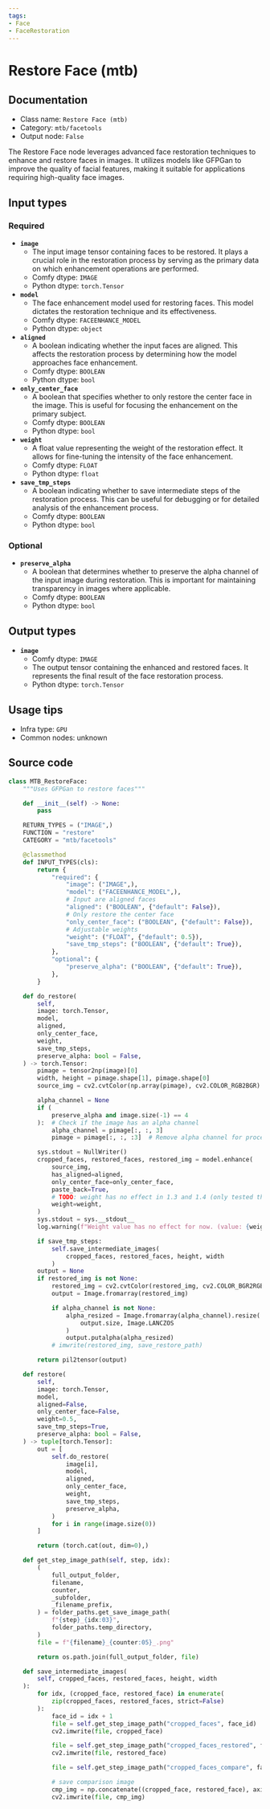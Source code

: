 ```yaml
---
tags:
- Face
- FaceRestoration
---
```


# Restore Face (mtb)
## Documentation
- Class name: `Restore Face (mtb)`
- Category: `mtb/facetools`
- Output node: `False`

The Restore Face node leverages advanced face restoration techniques to enhance and restore faces in images. It utilizes models like GFPGan to improve the quality of facial features, making it suitable for applications requiring high-quality face images.
## Input types
### Required
- **`image`**
    - The input image tensor containing faces to be restored. It plays a crucial role in the restoration process by serving as the primary data on which enhancement operations are performed.
    - Comfy dtype: `IMAGE`
    - Python dtype: `torch.Tensor`
- **`model`**
    - The face enhancement model used for restoring faces. This model dictates the restoration technique and its effectiveness.
    - Comfy dtype: `FACEENHANCE_MODEL`
    - Python dtype: `object`
- **`aligned`**
    - A boolean indicating whether the input faces are aligned. This affects the restoration process by determining how the model approaches face enhancement.
    - Comfy dtype: `BOOLEAN`
    - Python dtype: `bool`
- **`only_center_face`**
    - A boolean that specifies whether to only restore the center face in the image. This is useful for focusing the enhancement on the primary subject.
    - Comfy dtype: `BOOLEAN`
    - Python dtype: `bool`
- **`weight`**
    - A float value representing the weight of the restoration effect. It allows for fine-tuning the intensity of the face enhancement.
    - Comfy dtype: `FLOAT`
    - Python dtype: `float`
- **`save_tmp_steps`**
    - A boolean indicating whether to save intermediate steps of the restoration process. This can be useful for debugging or for detailed analysis of the enhancement process.
    - Comfy dtype: `BOOLEAN`
    - Python dtype: `bool`
### Optional
- **`preserve_alpha`**
    - A boolean that determines whether to preserve the alpha channel of the input image during restoration. This is important for maintaining transparency in images where applicable.
    - Comfy dtype: `BOOLEAN`
    - Python dtype: `bool`
## Output types
- **`image`**
    - Comfy dtype: `IMAGE`
    - The output tensor containing the enhanced and restored faces. It represents the final result of the face restoration process.
    - Python dtype: `torch.Tensor`
## Usage tips
- Infra type: `GPU`
- Common nodes: unknown


## Source code
```python
class MTB_RestoreFace:
    """Uses GFPGan to restore faces"""

    def __init__(self) -> None:
        pass

    RETURN_TYPES = ("IMAGE",)
    FUNCTION = "restore"
    CATEGORY = "mtb/facetools"

    @classmethod
    def INPUT_TYPES(cls):
        return {
            "required": {
                "image": ("IMAGE",),
                "model": ("FACEENHANCE_MODEL",),
                # Input are aligned faces
                "aligned": ("BOOLEAN", {"default": False}),
                # Only restore the center face
                "only_center_face": ("BOOLEAN", {"default": False}),
                # Adjustable weights
                "weight": ("FLOAT", {"default": 0.5}),
                "save_tmp_steps": ("BOOLEAN", {"default": True}),
            },
            "optional": {
                "preserve_alpha": ("BOOLEAN", {"default": True}),
            },
        }

    def do_restore(
        self,
        image: torch.Tensor,
        model,
        aligned,
        only_center_face,
        weight,
        save_tmp_steps,
        preserve_alpha: bool = False,
    ) -> torch.Tensor:
        pimage = tensor2np(image)[0]
        width, height = pimage.shape[1], pimage.shape[0]
        source_img = cv2.cvtColor(np.array(pimage), cv2.COLOR_RGB2BGR)

        alpha_channel = None
        if (
            preserve_alpha and image.size(-1) == 4
        ):  # Check if the image has an alpha channel
            alpha_channel = pimage[:, :, 3]
            pimage = pimage[:, :, :3]  # Remove alpha channel for processing

        sys.stdout = NullWriter()
        cropped_faces, restored_faces, restored_img = model.enhance(
            source_img,
            has_aligned=aligned,
            only_center_face=only_center_face,
            paste_back=True,
            # TODO: weight has no effect in 1.3 and 1.4 (only tested these for now...)
            weight=weight,
        )
        sys.stdout = sys.__stdout__
        log.warning(f"Weight value has no effect for now. (value: {weight})")

        if save_tmp_steps:
            self.save_intermediate_images(
                cropped_faces, restored_faces, height, width
            )
        output = None
        if restored_img is not None:
            restored_img = cv2.cvtColor(restored_img, cv2.COLOR_BGR2RGB)
            output = Image.fromarray(restored_img)

            if alpha_channel is not None:
                alpha_resized = Image.fromarray(alpha_channel).resize(
                    output.size, Image.LANCZOS
                )
                output.putalpha(alpha_resized)
            # imwrite(restored_img, save_restore_path)

        return pil2tensor(output)

    def restore(
        self,
        image: torch.Tensor,
        model,
        aligned=False,
        only_center_face=False,
        weight=0.5,
        save_tmp_steps=True,
        preserve_alpha: bool = False,
    ) -> tuple[torch.Tensor]:
        out = [
            self.do_restore(
                image[i],
                model,
                aligned,
                only_center_face,
                weight,
                save_tmp_steps,
                preserve_alpha,
            )
            for i in range(image.size(0))
        ]

        return (torch.cat(out, dim=0),)

    def get_step_image_path(self, step, idx):
        (
            full_output_folder,
            filename,
            counter,
            _subfolder,
            _filename_prefix,
        ) = folder_paths.get_save_image_path(
            f"{step}_{idx:03}",
            folder_paths.temp_directory,
        )
        file = f"{filename}_{counter:05}_.png"

        return os.path.join(full_output_folder, file)

    def save_intermediate_images(
        self, cropped_faces, restored_faces, height, width
    ):
        for idx, (cropped_face, restored_face) in enumerate(
            zip(cropped_faces, restored_faces, strict=False)
        ):
            face_id = idx + 1
            file = self.get_step_image_path("cropped_faces", face_id)
            cv2.imwrite(file, cropped_face)

            file = self.get_step_image_path("cropped_faces_restored", face_id)
            cv2.imwrite(file, restored_face)

            file = self.get_step_image_path("cropped_faces_compare", face_id)

            # save comparison image
            cmp_img = np.concatenate((cropped_face, restored_face), axis=1)
            cv2.imwrite(file, cmp_img)

```
